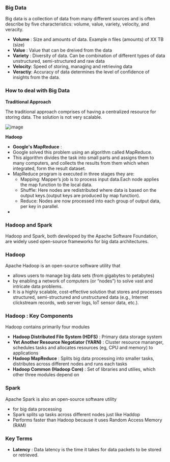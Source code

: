 ### Big Data
Big data is a collection of data from many different sources and is often describe by five characteristics: volume, value, variety, velocity, and veracity.
- **Volume**  : Size and amounts of data. Example n files (amounts) of XX TB (size)
- **Value**   : Value that can be dreived from the data
- **Variety** : Diversity of data. Can be combination of different types of data unstructured, semi-structured and raw data
- **Velocity**: Speed of storing, managing and retrieving data
- **Veractiy**: Accuracy of data determines the level of confidence of insights from the data.

### How to deal with Big Data

  **Traditional Approach**
  
  The traditional approach comprises of having a centralized resource for storing data. The solution is not very scalable.

  ![image](https://user-images.githubusercontent.com/60221225/179687747-e38d44e0-9b98-40e4-b83e-47e563cbb80d.png)

  **Hadoop**
      
   - **Google's MapReduce** : 
   - Google solved this problem using an algorithm called MapReduce.
   - This algorithm divides the task into small parts and assigns them to many computers, and collects the results from them which when integrated, form the result dataset.
   - MapReduce program is executed in three stages they are:
      - Mapping: Mapper’s job is to process input data.Each node applies the map function to the local data.
      - Shuffle: Here nodes are redistributed where data is based on the output keys.(output keys are produced by map function).
      - Reduce: Nodes are now processed into each group of output data, per key in parallel.
   - 

### Hadoop and Spark
Hadoop and Spark, both developed by the Apache Software Foundation, are widely used open-source frameworks for big data architectures.

### Hadoop
Apache Hadoop is an open-source software utility that 
  - allows users to manage big data sets (from gigabytes to petabytes) 
  - by enabling a network of computers (or “nodes”) to solve vast and intricate data problems. 
  - It is a highly scalable, cost-effective solution that stores and processes structured, semi-structured and unstructured data (e.g., Internet clickstream records, web server logs, IoT sensor data, etc.).

### Hadoop : Key Components
Hadoop contains primarily four modules
- **Hadoop Distributed File System (HDFS)** : Primary data storage system
- **Yet Another Resource Negotiator (YARN)** : Cluster resource mananger, schedules tasks and allocates resources (eg, CPU and memory) to applications
- **Hadoop MapReduce** : Splits big data processing into smaller tasks, distributes across different nodes and runs each tasks
- **Hadoop Common (Hadoop Core)** : Set of libraries and utilies, which other three modules depend on

### Spark
Apache Spark is also an open-source software utility 
  - for big data processing
  - Spark splits up tasks across different nodes just like Haddop
  - Performs faster than Hadoop because it uses Random Access Memory (RAM)


### Key Terms
- **Latency** : Data latency is the time it takes for data packets to be stored or retrieved. 
